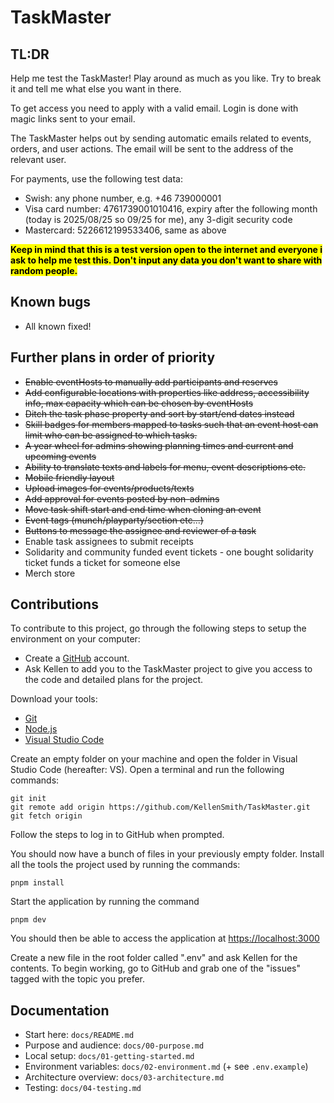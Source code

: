 # TaskMaster

## TL:DR

Help me test the TaskMaster!
Play around as much as you like. Try to break it and tell me what else you want in there.

To get access you need to apply with a valid email. Login is done with magic links sent to your email.

The TaskMaster helps out by sending automatic emails related to events, orders, and user actions. The email will be sent to the address of the relevant user.

For payments, use the following test data:

- Swish: any phone number, e.g. +46 739000001
- Visa card number: 4761739001010416, expiry after the following month (today is 2025/08/25 so 09/25 for me), any 3-digit security code
- Mastercard: 5226612199533406, same as above

<mark>**Keep in mind that this is a test version open to the internet and everyone i ask to help me test this. Don't input any data you don't want to share with random people.**</mark>

## Known bugs

- All known fixed!

## Further plans in order of priority

- ~~Enable eventHosts to manually add participants and reserves~~
- ~~Add configurable locations with properties like address, accessibility info, max capacity which can be chosen by eventHosts~~
- ~~Ditch the task phase property and sort by start/end dates instead~~
- ~~Skill badges for members mapped to tasks such that an event host can limit who can be assigned to which tasks.~~
- ~~A year wheel for admins showing planning times and current and upcoming events~~
- ~~Ability to translate texts and labels for menu, event descriptions etc.~~
- ~~Mobile friendly layout~~
- ~~Upload images for events/products/texts~~
- ~~Add approval for events posted by non-admins~~
- ~~Move task shift start and end time when cloning an event~~
- ~~Event tags (munch/playparty/section etc...)~~
- ~~Buttons to message the assignee and reviewer of a task~~
- Enable task assignees to submit receipts
- Solidarity and community funded event tickets - one bought solidarity ticket funds a ticket for someone else
- Merch store

## Contributions

To contribute to this project, go through the following steps to setup the environment on your computer:

- Create a [GitHub](github.com) account.
- Ask Kellen to add you to the TaskMaster project to give you access to the code and detailed plans for the project.

Download your tools:

- [Git](https://git-scm.com/downloads)
- [Node.js](https://nodejs.org/en/download)
- [Visual Studio Code](https://visualstudio.microsoft.com/downloads/)

Create an empty folder on your machine and open the folder in Visual Studio Code (hereafter: VS). Open a terminal and run the following commands:

```
git init
git remote add origin https://github.com/KellenSmith/TaskMaster.git
git fetch origin
```

Follow the steps to log in to GitHub when prompted.

You should now have a bunch of files in your previously empty folder.
Install all the tools the project used by running the commands:

```
pnpm install
```

Start the application by running the command

```
pnpm dev
```

You should then be able to access the application at [https://localhost:3000](https://localhost:3000)

Create a new file in the root folder called ".env" and ask Kellen for the contents. To begin working, go to GitHub and grab one of the "issues" tagged with the topic you prefer.

## Documentation

- Start here: `docs/README.md`
- Purpose and audience: `docs/00-purpose.md`
- Local setup: `docs/01-getting-started.md`
- Environment variables: `docs/02-environment.md` (+ see `.env.example`)
- Architecture overview: `docs/03-architecture.md`
- Testing: `docs/04-testing.md`
